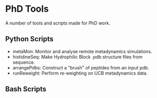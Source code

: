 # PhD Tools
A number of tools and scripts made for PhD work. 

## Python Scripts
* metaMon:  Monitor and analyse remote metadynamics simulations. 
* histidineSeq: Make Hydrophilic Block .pdb structure files from sequence. 
* arrangePdbs: Construct a "brush" of peptides from an input pdb.
* runReweight: Perform re-weighting on UCB metadynamics data. 

## Bash Scripts

